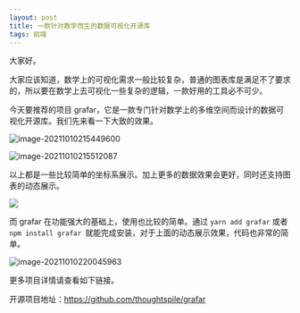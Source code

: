 ```yaml
---
layout: post
title: 一款针对数学而生的数据可视化开源库
tags: 前端
---
```


大家好。

大家应该知道，数学上的可视化需求一般比较复杂，普通的图表库是满足不了要求的，所以要在数学上去可视化一些复杂的逻辑，一款好用的工具必不可少。

今天要推荐的项目 grafar，它是一款专门针对数学上的多维空间而设计的数据可视化开源库。我们先来看一下大致的效果。

![image-20211010215449600](https://7465-test-3c9b5e-books-1301492295.tcb.qcloud.la/images/compress_image-20211010215449600.png)

![image-20211010215512087](https://7465-test-3c9b5e-books-1301492295.tcb.qcloud.la/images/compress_image-20211010215512087.png)

以上都是一些比较简单的坐标系展示。加上更多的数据效果会更好，同时还支持图表的动态展示。

![](https://7465-test-3c9b5e-books-1301492295.tcb.qcloud.la/images/grafar.dongtai.gif)

而 grafar 在功能强大的基础上，使用也比较的简单。通过 `yarn add grafar` 或者 `npm install grafar `就能完成安装，对于上面的动态展示效果，代码也非常的简单。

![image-20211010220045963](https://7465-test-3c9b5e-books-1301492295.tcb.qcloud.la/images/compress_image-20211010220045963.png)

更多项目详情请查看如下链接。

开源项目地址：https://github.com/thoughtspile/grafar
